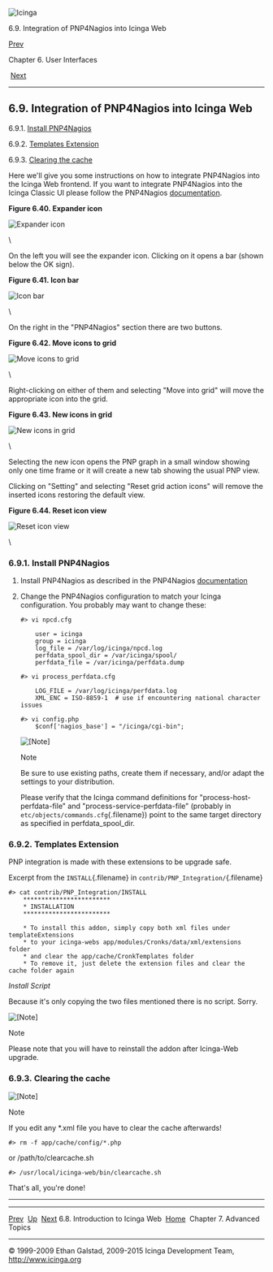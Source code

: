 ![Icinga](../images/logofullsize.png "Icinga")

6.9. Integration of PNP4Nagios into Icinga Web

[Prev](icinga-web-introduction.md) 

Chapter 6. User Interfaces

 [Next](ch07.md)

* * * * *

6.9. Integration of PNP4Nagios into Icinga Web
----------------------------------------------

6.9.1. [Install PNP4Nagios](icinga-web-pnp.md#installpnp)

6.9.2. [Templates Extension](icinga-web-pnp.md#templateextension)

6.9.3. [Clearing the cache](icinga-web-pnp.md#clearcache)

Here we'll give you some instructions on how to integrate PNP4Nagios
into the Icinga Web frontend. If you want to integrate PNP4Nagios into
the Icinga Classic UI please follow the PNP4Nagios
[documentation](http://docs.pnp4nagios.org/pnp-0.6/start).

**Figure 6.40. Expander icon**

![Expander icon](../images/icinga-web-exp_1.png)

\

On the left you will see the expander icon. Clicking on it opens a bar
(shown below the OK sign).

**Figure 6.41. Icon bar**

![Icon bar](../images/icinga-web-exp_2.png)

\

On the right in the "PNP4Nagios" section there are two buttons.

**Figure 6.42. Move icons to grid**

![Move icons to grid](../images/icinga-web-exp_3.png)

\

Right-clicking on either of them and selecting "Move into grid" will
move the appropriate icon into the grid.

**Figure 6.43. New icons in grid**

![New icons in grid](../images/icinga-web-exp_4.png)

\

Selecting the new icon opens the PNP graph in a small window showing
only one time frame or it will create a new tab showing the usual PNP
view.

Clicking on "Setting" and selecting "Reset grid action icons" will
remove the inserted icons restoring the default view.

**Figure 6.44. Reset icon view**

![Reset icon view](../images/icinga-web-exp_5.png)

\

### 6.9.1. Install PNP4Nagios

1.  Install PNP4Nagios as described in the PNP4Nagios
    [documentation](http://docs.pnp4nagios.org/pnp-0.6/start)

2.  Change the PNP4Nagios configuration to match your Icinga
    configuration. You probably may want to change these:

    ~~~~ {.screen}
    #> vi npcd.cfg
    ~~~~

    ~~~~ {.programlisting}
        user = icinga
        group = icinga
        log_file = /var/log/icinga/npcd.log
        perfdata_spool_dir = /var/icinga/spool/
        perfdata_file = /var/icinga/perfdata.dump
    ~~~~

    ~~~~ {.screen}
    #> vi process_perfdata.cfg
    ~~~~

    ~~~~ {.programlisting}
        LOG_FILE = /var/log/icinga/perfdata.log
        XML_ENC = ISO-8859-1  # use if encountering national character issues
    ~~~~

    ~~~~ {.screen}
    #> vi config.php 
        $conf['nagios_base'] = "/icinga/cgi-bin";
    ~~~~

    ![[Note]](../images/note.png)

    Note

    Be sure to use existing paths, create them if necessary, and/or
    adapt the settings to your distribution.

    Please verify that the Icinga command definitions for
    "process-host-perfdata-file" and "process-service-perfdata-file"
    (probably in `etc/objects/commands.cfg`{.filename}) point to the
    same target directory as specified in perfdata\_spool\_dir.

### 6.9.2. Templates Extension

PNP integration is made with these extensions to be upgrade safe.

Excerpt from the `INSTALL`{.filename} in
`contrib/PNP_Integration/`{.filename}

~~~~ {.screen}
#> cat contrib/PNP_Integration/INSTALL
    ************************
    * INSTALLATION
    ************************

    * To install this addon, simply copy both xml files under templateExtensions
    * to your icinga-webs app/modules/Cronks/data/xml/extensions folder
    * and clear the app/cache/CronkTemplates folder
    * To remove it, just delete the extension files and clear the cache folder again
~~~~

*Install Script*

Because it's only copying the two files mentioned there is no script.
Sorry.

![[Note]](../images/note.png)

Note

Please note that you will have to reinstall the addon after Icinga-Web
upgrade.

### 6.9.3. Clearing the cache

![[Note]](../images/note.png)

Note

If you edit any \*.xml file you have to clear the cache afterwards!

~~~~ {.screen}
#> rm -f app/cache/config/*.php
~~~~

or /path/to/clearcache.sh

~~~~ {.screen}
#> /usr/local/icinga-web/bin/clearcache.sh
~~~~

That's all, you're done!

* * * * *

  --------------------------------------- -------------------- -----------------------------
  [Prev](icinga-web-introduction.md)    [Up](ch06.md)       [Next](ch07.md)
  6.8. Introduction to Icinga Web         [Home](index.md)    Chapter 7. Advanced Topics
  --------------------------------------- -------------------- -----------------------------

© 1999-2009 Ethan Galstad, 2009-2015 Icinga Development Team,
http://www.icinga.org
